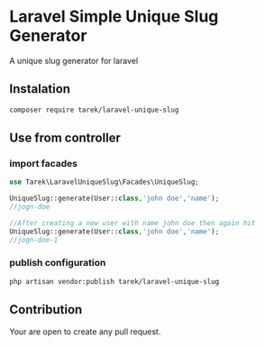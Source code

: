 # Laravel Simple Unique Slug Generator
A unique slug generator for laravel

## Instalation
```sh
composer require tarek/laravel-unique-slug
```

## Use from controller

### import facades
```php
use Tarek\LaravelUniqueSlug\Facades\UniqueSlug;
```

```php
UniqueSlug::generate(User::class,'john doe','name');
//jogn-doe

//After creating a new user with name john doe then again hit
UniqueSlug::generate(User::class,'john doe','name');
//jogn-doe-1
```


### publish configuration
```sh
php artisan vendor:publish tarek/laravel-unique-slug
```
## Contribution
Your are open to create any pull request.
